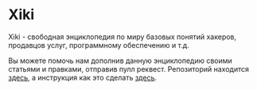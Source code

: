 # Xiki
<!--{h1:.massive-header.-with-tagline}-->

Xiki - свободная энциклопедия по миру базовых понятий хакеров, продавцов услуг, программному обеспечению и т.д.

Вы можете помочь нам дополнив данную энциклопедию своими статьями и правками, отправив пулл реквест.
Репозиторий находится [здесь](https://github.com/xss-su/xiki), а инструкция как это сделать [здесь](https://habrahabr.ru/post/125999/).